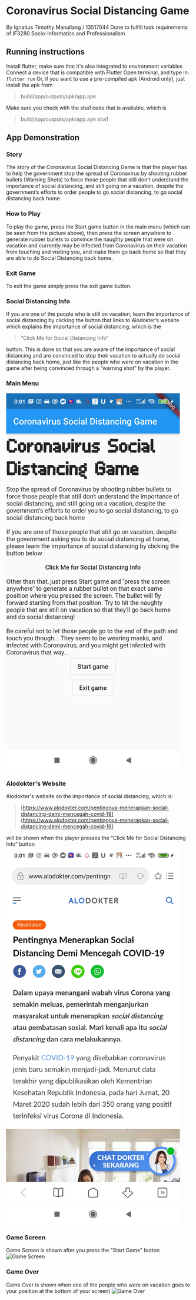 ﻿# Coronavirus Social Distancing Game
By Ignatius Timothy Manullang / 13517044
Done to fulfill task requirements of IF3280 Socio-Informatics and Professionalism

## Running instructions
Install flutter, make sure that it's also integrated to environment variables 
Connect a device that is compatible with Flutter 
Open terminal, and type in:
  `flutter run`
  Or, if you want to use a pre-compiled apk (Android only), just install the apk from

>   build/app/outputs/apk/app.apk

  Make sure you check with the sha1 code that is available, which is
>  build/app/outputs/apk/app.apk.sha1

## App Demonstration
### Story
The story of the Coronavirus Social Distancing Game is that the player has to help the government stop the spread of Coronavirus by shooting rubber bullets (Warning Shots) to force those people that still don’t understand the importance of social distancing, and still going on a vacation, despite the government’s efforts to order people to go social distancing, to go social distancing back home.
### How to Play
To play the game, press the Start game button in the main menu (which can be seen from the picture above), then press the screen anywhere to generate rubber bullets to convince the naughty people that were on vacation and currently may be infected from Coronavirus on their vacation from touching and visiting you, and make them go back home so that they are able to do Social Distancing back home.
### Exit Game
To exit the game simply press the exit game button.
### Social Distancing Info
If you are one of the people who is still on vacation,  learn the importance of social distancing by clicking the button that links to Alodokter’s website which explains the importance of social distancing, which is the 

> “Click Me for Social Distancing Info”

 button. This is done so that you are aware of the importance of social distancing and are convinced to stop their vacation to actually do social distancing back home, just like the people who were on vacation in the game after being convinced through a “warning shot” by the player.
### Main Menu
![Main Menu](images_demonstration/Main_Menu.jpg)
### Alodokter's Website
Alodokter's website on the importance of social distancing, which is:
> [https://www.alodokter.com/pentingnya-menerapkan-social-distancing-demi-mencegah-covid-19](https://www.alodokter.com/pentingnya-menerapkan-social-distancing-demi-mencegah-covid-19)

will be shown when the player presses the “Click Me for Social Distancing Info” button
![Alodokter Website on The Importance of Social Distancing](images_demonstration/Alodokter_Website.jpg)
### Game Screen
Game Screen is shown after you press the "Start Game" button
![Game Screen](images_demonstration/Game_Screen.png)
### Game Over
Game Over is shown when one of the people who were on vacation goes to your position at the bottom of your screen)
![Game Over](images_demonstration/Game_Over.png)





  
